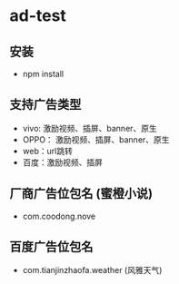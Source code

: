 # ad-test

## 安装

- npm install

## 支持广告类型

- vivo: 激励视频、插屏、banner、原生
- OPPO： 激励视频、插屏、banner、原生
- web：url跳转
- 百度：激励视频、插屏


## 厂商广告位包名 (蜜橙小说)
- com.coodong.nove

## 百度广告位包名
- com.tianjinzhaofa.weather (风雅天气)